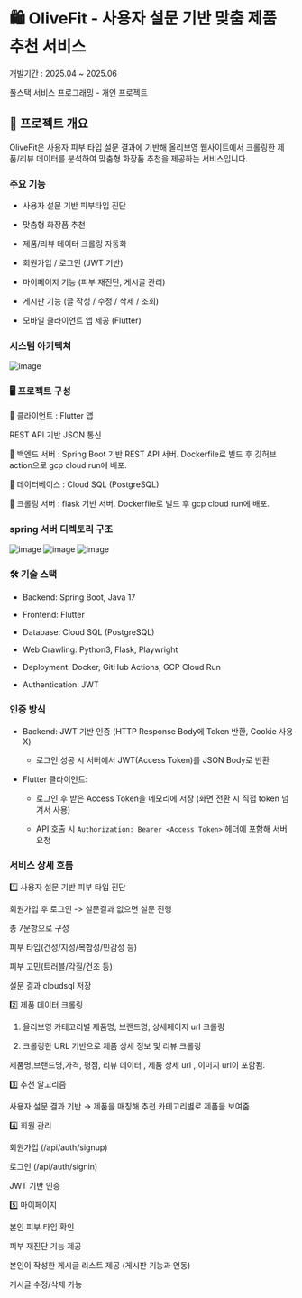 # 🛍️ OliveFit - 사용자 설문 기반 맞춤 제품 추천 서비스
개발기간 : 2025.04 ~ 2025.06

풀스택 서비스 프로그래밍 - 개인 프로젝트


## 📌 프로젝트 개요
OliveFit은 사용자 피부 타입 설문 결과에 기반해 올리브영 웹사이트에서 크롤링한 제품/리뷰 데이터를 분석하여 맞춤형 화장품 추천을 제공하는 서비스입니다.

### 주요 기능

- 사용자 설문 기반 피부타입 진단

- 맞춤형 화장품 추천

- 제품/리뷰 데이터 크롤링 자동화

- 회원가입 / 로그인 (JWT 기반)

- 마이페이지 기능 (피부 재진단, 게시글 관리)

- 게시판 기능 (글 작성 / 수정 / 삭제 / 조회)

- 모바일 클라이언트 앱 제공 (Flutter)

### 시스템 아키텍쳐
![image](https://github.com/user-attachments/assets/8e1338f7-e080-4aa4-b294-79bf15407058)


### 🖥️ 프로젝트 구성
🔹 클라이언트 :  Flutter 앱

REST API 기반 JSON 통신

🔹 백엔드 서버 : Spring Boot 기반 REST API 서버. Dockerfile로 빌드 후 깃허브 action으로 gcp cloud run에 배포.

🔹 데이터베이스 : Cloud SQL (PostgreSQL)

🔹 크롤링 서버 : flask 기반 서버. Dockerfile로 빌드 후 gcp cloud run에 배포. 

### spring 서버 디렉토리 구조

![image](https://github.com/user-attachments/assets/c0be5d7b-400b-4f51-8f20-931d615b12fa)
![image](https://github.com/user-attachments/assets/b0564770-a68a-4dcd-aaa8-9357ee916d14)
![image](https://github.com/user-attachments/assets/8a8d0a6c-50d0-4781-a0f1-32f14706f31a)

### 🛠️ 기술 스택

- Backend: Spring Boot, Java 17
  
- Frontend: Flutter
  
- Database: Cloud SQL (PostgreSQL)
  
- Web Crawling: Python3, Flask, Playwright
  
- Deployment: Docker, GitHub Actions, GCP Cloud Run
  
- Authentication: JWT

### 인증 방식

- Backend: JWT 기반 인증 (HTTP Response Body에 Token 반환, Cookie 사용 X)
  
    - 로그인 성공 시 서버에서 JWT(Access Token)를 JSON Body로 반환
      
- Flutter 클라이언트:
  
    - 로그인 후 받은 Access Token을 메모리에 저장 (화면 전환 시 직접 token 넘겨서 사용)
      
    - API 호출 시 `Authorization: Bearer <Access Token>` 헤더에 포함해 서버 요청

### 서비스 상세 흐름
1️⃣ 사용자 설문 기반 피부 타입 진단

회원가입 후 로그인 -> 설문결과 없으면 설문 진행

총 7문항으로 구성

피부 타입(건성/지성/복합성/민감성 등) 

피부 고민(트러블/각질/건조 등)

설문 결과 cloudsql 저장

2️⃣ 제품 데이터 크롤링

1. 올리브영 카테고리별 제품명, 브랜드명, 상세페이지 url 크롤링

2. 크롤링한 URL 기반으로 제품 상세 정보 및 리뷰 크롤링

제품명,브랜드명,가격, 평점, 리뷰 데이터 , 제품 상세 url , 이미지 url이 포함됨.


3️⃣ 추천 알고리즘

사용자 설문 결과 기반 → 제품을 매칭해 추천
카테고리별로 제품을 보여줌


4️⃣ 회원 관리

회원가입 (/api/auth/signup)

로그인 (/api/auth/signin)

JWT 기반 인증


5️⃣ 마이페이지

본인 피부 타입 확인

피부 재진단 기능 제공

본인이 작성한 게시글 리스트 제공 (게시판 기능과 연동)

게시글 수정/삭제 가능
